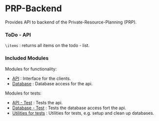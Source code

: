 # PRP-Backend

Provides API to backend of the Private-Resource-Planning (PRP).

### ToDo - API
`\items` : returns all items on the todo - list.

### Included Modules
Modules for functionality:
- [API](src/API) : Interface for the clients.
- [Database](src/database) :  Database access for the api.

Modules for tests:
- [API - Test](test/APITest) : Tests the api.
- [Database - Test](test/databaseTest) : Tests the database access fort the api.
- [Utilities for tests](test/testUtilities) : Utilities for tests, e.g. setup and clean up databases.
